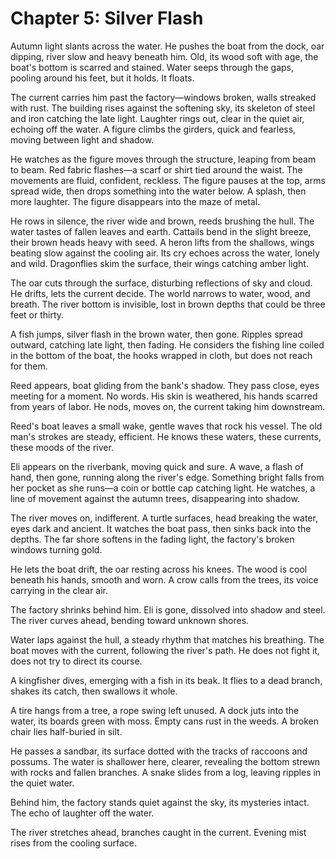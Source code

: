 # Chapter 5: Silver Flash

Autumn light slants across the water. He pushes the boat from the dock, oar dipping, river slow and heavy beneath him. Old, its wood soft with age, the boat's bottom is scarred and stained. Water seeps through the gaps, pooling around his feet, but it holds. It floats.

The current carries him past the factory—windows broken, walls streaked with rust. The building rises against the softening sky, its skeleton of steel and iron catching the late light. Laughter rings out, clear in the quiet air, echoing off the water. A figure climbs the girders, quick and fearless, moving between light and shadow.

He watches as the figure moves through the structure, leaping from beam to beam. Red fabric flashes—a scarf or shirt tied around the waist. The movements are fluid, confident, reckless. The figure pauses at the top, arms spread wide, then drops something into the water below. A splash, then more laughter. The figure disappears into the maze of metal.

He rows in silence, the river wide and brown, reeds brushing the hull. The water tastes of fallen leaves and earth. Cattails bend in the slight breeze, their brown heads heavy with seed. A heron lifts from the shallows, wings beating slow against the cooling air. Its cry echoes across the water, lonely and wild. Dragonflies skim the surface, their wings catching amber light.

The oar cuts through the surface, disturbing reflections of sky and cloud. He drifts, lets the current decide. The world narrows to water, wood, and breath. The river bottom is invisible, lost in brown depths that could be three feet or thirty.

A fish jumps, silver flash in the brown water, then gone. Ripples spread outward, catching late light, then fading. He considers the fishing line coiled in the bottom of the boat, the hooks wrapped in cloth, but does not reach for them.

Reed appears, boat gliding from the bank's shadow. They pass close, eyes meeting for a moment. No words. His skin is weathered, his hands scarred from years of labor. He nods, moves on, the current taking him downstream.

Reed's boat leaves a small wake, gentle waves that rock his vessel. The old man's strokes are steady, efficient. He knows these waters, these currents, these moods of the river.

Eli appears on the riverbank, moving quick and sure. A wave, a flash of hand, then gone, running along the river's edge. Something bright falls from her pocket as she runs—a coin or bottle cap catching light. He watches, a line of movement against the autumn trees, disappearing into shadow.

The river moves on, indifferent. A turtle surfaces, head breaking the water, eyes dark and ancient. It watches the boat pass, then sinks back into the depths. The far shore softens in the fading light, the factory's broken windows turning gold.

He lets the boat drift, the oar resting across his knees. The wood is cool beneath his hands, smooth and worn. A crow calls from the trees, its voice carrying in the clear air.

The factory shrinks behind him. Eli is gone, dissolved into shadow and steel. The river curves ahead, bending toward unknown shores.

Water laps against the hull, a steady rhythm that matches his breathing. The boat moves with the current, following the river's path. He does not fight it, does not try to direct its course.

A kingfisher dives, emerging with a fish in its beak. It flies to a dead branch, shakes its catch, then swallows it whole.

A tire hangs from a tree, a rope swing left unused. A dock juts into the water, its boards green with moss. Empty cans rust in the weeds. A broken chair lies half-buried in silt.

He passes a sandbar, its surface dotted with the tracks of raccoons and possums. The water is shallower here, clearer, revealing the bottom strewn with rocks and fallen branches. A snake slides from a log, leaving ripples in the quiet water.

Behind him, the factory stands quiet against the sky, its mysteries intact. The echo of laughter off the water.

The river stretches ahead, branches caught in the current. Evening mist rises from the cooling surface. 